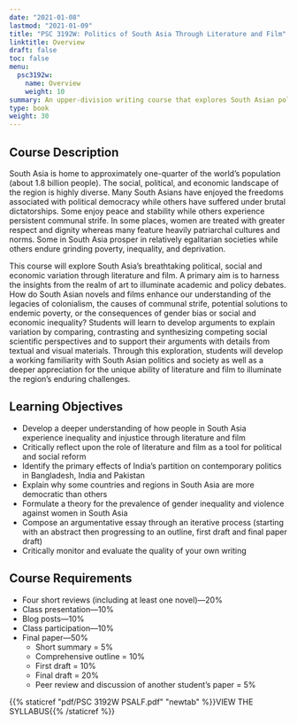 ```yaml
---
date: "2021-01-08"
lastmod: "2021-01-09"
title: "PSC 3192W: Politics of South Asia Through Literature and Film"
linktitle: Overview
draft: false
toc: false
menu:
  psc3192w:
    name: Overview
    weight: 10
summary: An upper-division writing course that explores South Asian politics and society through literature, film and other media.
type: book
weight: 30
---
```


## Course Description

South Asia is home to approximately one-quarter of the world’s population (about 1.8 billion people). The social, political, and economic landscape of the region is highly diverse. Many South Asians have enjoyed the freedoms associated with political democracy while others have suffered under brutal dictatorships. Some enjoy peace and stability while others experience persistent communal strife. In some places, women are treated with greater respect and dignity whereas many feature heavily patriarchal cultures and norms. Some in South Asia prosper in relatively egalitarian societies while others endure grinding poverty, inequality, and deprivation. 

This course will explore South Asia’s breathtaking political, social and economic variation through literature and film. A primary aim is to harness the insights from the realm of art to illuminate academic and policy debates. How do South Asian novels and films enhance our understanding of the legacies of colonialism, the causes of communal strife, potential solutions to endemic poverty, or the consequences of gender bias or social and economic inequality? Students will learn to develop arguments to explain variation by comparing, contrasting and synthesizing competing social scientific perspectives and to support their arguments with details from textual and visual materials. Through this exploration, students will develop a working familiarity with South Asian politics and society as well as a deeper appreciation for the unique ability of literature and film to illuminate the region’s enduring challenges. 

## Learning Objectives

- Develop a deeper understanding of how people in South Asia experience inequality and injustice through literature and film 
- Critically reflect upon the role of literature and film as a tool for political and social reform
- Identify the primary effects of India’s partition on contemporary politics in Bangladesh, India and Pakistan
- Explain why some countries and regions in South Asia are more democratic than others
- Formulate a theory for the prevalence of gender inequality and violence against women in South Asia
- Compose an argumentative essay through an iterative process (starting with an abstract then progressing to an outline, first draft and final paper draft)
- Critically monitor and evaluate the quality of your own writing

## Course Requirements

* Four short reviews (including at least one novel)—20%
* Class presentation—10%
* Blog posts—10%
* Class participation—10%
* Final paper—50%
  - Short summary = 5% 
  - Comprehensive outline = 10%
  - First draft = 10%
  - Final draft = 20%	
  - Peer review and discussion of another student’s paper = 5% 


{{% staticref "pdf/PSC 3192W PSALF.pdf" "newtab" %}}VIEW THE SYLLABUS{{% /staticref %}}




